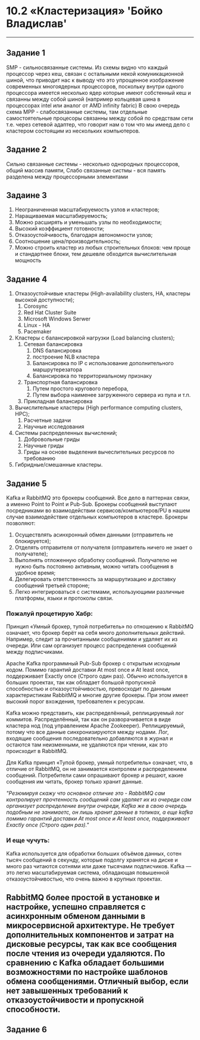 # 10.2 «Кластеризация»  'Бойко Владислав'
---
## Задание 1
SMP - сильносвязанные системы. Из схемы видно что каждый процессор через кеш, связан с остальными некой комуникационной шиной, что приводит нас к выводу что это упрощенное изображение современных многоядерных процессоров, поскольку внутри одного процессора имеется несколько ядер которые имеют собстенный кеш и связанны между собой шиной (например кольцевая шина в процессорах intel или аналог от AMD infinity fabric) В свою очередь схема MPP  - слабосвязанные системы, там отдельные самостоятельные процесоры связанны между собой по средствам сети т.е. через сетевой адаптер, что говорит нам о том что мы имеед дело с кластером состоящим из нескольких компьютеров.

## Задание 2
Сильно связанные системы - несколько однородных процессоров, общий массив памяти, Слабо связанные систмы - вся память разделена между процессорными элементами

## Задаине 3 
1. Неограниченная масштабируемость узлов и кластеров;
3. Наращиваемая масштабируемость;
4. Можно расширять и уменьшать узлы по необходимости;
5. Высокий коэффициент готовности;
6. Отказоустойчивость, благодаря автономности узлов;
7. Соотношение цена/производительность;
8. Можно строить кластер из любых строительных блоков: чем проще и стандартнее блоки, тем дешевле обходится вычислительная мощность

## Задание 4
1. Отказоустойчивые кластеры (High-availability clusters, HA, кластеры высокой доступности);
    1. Corosync
    2. Red Hat Cluster Suite
    3. Microsoft Windows Serwer
    4. Linux - HA
    5. Pacemaker
2. Кластеры с балансировкой нагрузки (Load balancing clusters);
    1. Сетевая балансировка
        1. DNS балансировка
        2. построение NLB кластера
        3. Балансировка по IP с использование дополнительного маршрутерезатора
        4. Балансировка по территориальному признаку
    2. Транспортная балансировка
        1. Путем простого кругового перебора,
        2. Путем выбора наименее загруженного сервера из пула и т.п.
    3. Прикладная балансировка
3. Вычислительные кластеры (High performance computing clusters, HPC);
    1. Расчетные задачи
    2. Научные исследования
4. Системы распределенных вычислений;
    1. Добровольные гриды
    2. Научные гриды
    3. Гриды на основе выделения вычеслительных ресурсов по требованию
5. Гибридные/смешанные кластеры.

## Задание 5
Kafka и RabbitMQ это брокеры сообщений. Все дело в паттернах связи, а именно Point to Point и Pub-Sub. Брокеры сообщений выступают посредниками во взаимодействии сервисов/компьютеров/PU в нашем случае взаимодействие отдельных компьютеров в кластере. 
Брокеры позволяют:
 1. Осуществлять асинхронный обмен данными (отправитель не блокируется);
 2. Отделять отправителя от получателя (отправитель ничего не знает о получателе);
 3. Выполнять отложенную обработку сообщений. Получателю не нужно быть постоянно активным, можно читать сообщения в удобное время;
 4. Делегировать ответственность за маршрутизацию и доставку сообщений третьей стороне;
 5. Легко интегрироваться с системами, использующими различные платформы, языки и протоколы связи.
### Пожалуй процетирую Хабр:
Принцип «Умный брокер, тупой потребитель» по отношению к RabbitMQ означает, что брокер берёт на себя много дополнительных действий. Например, следит за прочитанными сообщениями и удаляет их из очереди. Или сам организует процесс распределения сообщений между подписчиками.

Apache Kafka программный Pub-Sub брокер с открытым исходным кодом. Помимо гарантий доставки At most once и At least once, поддерживает Exactly once (Строго один раз). Обычно используется в больших проектах, так как обладает большой пропускной способностью и отказоустойчивостью, превосходит по данным характеристикам RabbitMQ и многие другие брокеры. При этом имеет высокий порог вхождения, требователен к ресурсам.

Kafka можно представить, как распределённый, реплицируемый лог коммитов. Распределённый, так как он разворачивается в виде кластера нод (под управлением Apache Zookeeper). Реплицируемый, потому что все данные синхронизируются между нодами. Лог, входящие сообщения последовательно добавляются в журнал и остаются там неизменными, не удаляются при чтении, как это происходит в RabbitMQ.

Для Kafka принцип «Тупой брокер, умный потребитель» означает, что, в отличие от RabbitMQ, он не занимается контролем и распределением сообщений. Потребители сами опрашивают брокер и решают, какие сообщения им читать, брокер только хранит данные.

*"Резюмируя скажу что основное отличие это - RabbitMQ сам контролирует прочтенность сообщений сам удаляет их из очереди сам организует распределение внутри очереди, Kafka же в свою очередь подобным не занимаетс, он лишь хранит данные в топиках, а еще kafka помимо гарантий доставки At most once и At least once, поддерживает Exactly once (Строго один раз)."*

### И еще чучуть:
Kafka используется для обработки больших объёмов данных, сотен тысяч сообщений в секунду, которые подолгу хранятся на диске и много раз читаются сотнями или даже тысячами подписчиков. Kafka — это легко масштабируемая система, обладающая повышенной отказоустойчивостью, что очень важно в крупных проектах.

RabbitMQ более простой в установке и настройке, успешно справляется с асинхронным обменом данными в микросервисной архитектуре. Не требует дополнительных компонентов и затрат на дисковые ресурсы, так как все сообщения после чтения из очереди удаляются. По сравнению с Kafka обладает большими возможностями по настройке шаблонов обмена сообщениями. Отличный выбор, если нет завышенных требований к отказоустойчивости и пропускной способности.
---
## Задание 6